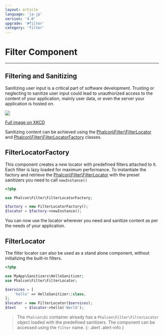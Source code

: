 ```yaml
---
layout: article
language: 'ja-jp'
version: '4.0'
upgrade: '#filter'
category: 'filter'
---
```

# Filter Component

* * *

## Filtering and Sanitizing

Sanitizing user input is a critical part of software development. Trusting or neglecting to sanitize user input could lead to unauthorized access to the content of your application, mainly user data, or even the server your application is hosted on.

![](/assets/images/content/filter-sql.png)

[Full image on XKCD](https://xkcd.com/327)

Sanitizing content can be achieved using the [Phalcon\Filter\FilterLocator](api/Phalcon_Filter_FilterLocator) and [Phalcon\Filter\FilterLocatorFactory](api/Phalcon_Filter_FilterLocatorFactory) classes.

## FilterLocatorFactory

This component creates a new locator with predefined filters attached to it. Each filter is lazy loaded for maximum performance. To instantiate the factory and retrieve the [Phalcon\Filter\FilterLocator](api/Phalcon_Filter_FilterLocator) with the preset sanitizers you need to call `newInstance()`

```php
<?php

use Phalcon\Filter\FilterLocatorFactory;

$factory = new FilterLocatorFactory();
$locator = $factory->newInstance();
```

You can now use the locator wherever you need and sanitize content as per the needs of your application.

## FilterLocator

The filter locator can also be used as a stand alone component, without initializing the built-in filters.

```php
<?php

use MyApp\Sanitizers\HelloSanitizer;
use Phalcon\Filter\FilterLocator;

$services = [
    'hello' => HelloSanitizer::class,
];
$locator = new FilterLocator($services);
$text    = $locator->hello('World');
```

> The `Phalcon\Di` container already has a `Phalcon\Filter\FilterLocator` object loaded with the predefined sanitizers. The component can be accessed using the `filter` name. {: .alert .alert-info }